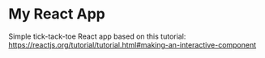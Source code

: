 # My React App
Simple tick-tack-toe React app based on this tutorial: https://reactjs.org/tutorial/tutorial.html#making-an-interactive-component